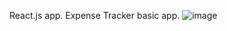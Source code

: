 React.js app.
Expense Tracker basic app.
![image](https://user-images.githubusercontent.com/113926529/211090658-7bc19d32-7089-490d-a417-3525161b078f.png)
